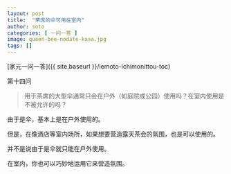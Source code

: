 ```yaml
---
layout: post
title:  "茶席的伞可用在室内"
author: soto
categories: [ 一问一答 ]
image: queen-bee-nodate-kasa.jpg
tags: []
---
```


[家元一问一答]({{ site.baseurl }}/iemoto-ichimonittou-toc)

第十四问

> 用于茶席的大型伞通常只会在户外（如庭院或公园）使用吗？在室内使用是不被允许的吗？

由于是伞，基本上是在户外使用的。

但是，在像酒店等室内场所，如果想要营造露天茶会的氛围，也是可以使用的。

并不是说由于是伞就只能在户外使用。

在室内，你也可以巧妙地运用它来营造氛围。
